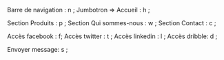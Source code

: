 Barre de navigation : n ; 
Jumbotron => Accueil : h ;

Section Produits : p ;
Section Qui sommes-nous : w ;
Section Contact : c ;


Accès facebook : f;
Accès twitter : t ;
Accès linkedin : l ;
Accès dribble: d ;

Envoyer message: s ;